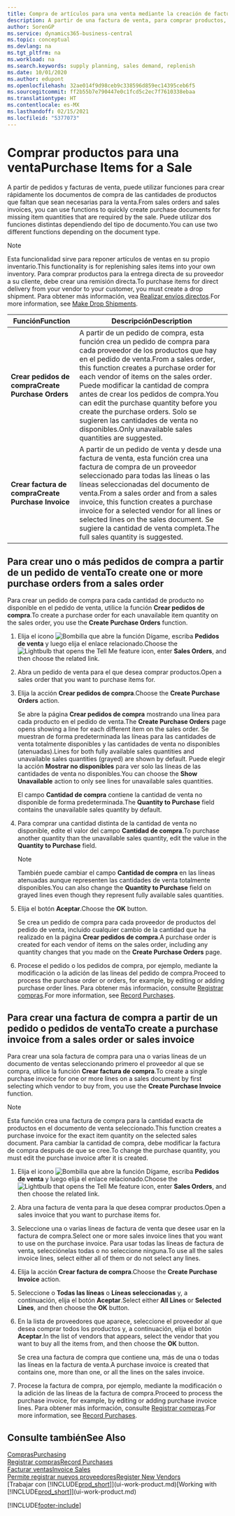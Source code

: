 ```yaml
---
title: Compra de artículos para una venta mediante la creación de facturas de compra | Documentos de Microsoft
description: A partir de una factura de venta, para comprar productos, puede crear una factura de compra de un proveedor.
author: SorenGP
ms.service: dynamics365-business-central
ms.topic: conceptual
ms.devlang: na
ms.tgt_pltfrm: na
ms.workload: na
ms.search.keywords: supply planning, sales demand, replenish
ms.date: 10/01/2020
ms.author: edupont
ms.openlocfilehash: 32ae014f9d98ceb9c338596d859ec14395ceb6f5
ms.sourcegitcommit: ff2b55b7e790447e0c1fcd5c2ec7f7610338ebaa
ms.translationtype: HT
ms.contentlocale: es-MX
ms.lasthandoff: 02/15/2021
ms.locfileid: "5377073"
---
```

# <a name="purchase-items-for-a-sale"></a><span data-ttu-id="ac075-103">Comprar productos para una venta</span><span class="sxs-lookup"><span data-stu-id="ac075-103">Purchase Items for a Sale</span></span>
<span data-ttu-id="ac075-104">A partir de pedidos y facturas de venta, puede utilizar funciones para crear rápidamente los documentos de compra de las cantidades de productos que faltan que sean necesarias para la venta.</span><span class="sxs-lookup"><span data-stu-id="ac075-104">From sales orders and sales invoices, you can use functions to quickly create purchase documents for missing item quantities that are required by the sale.</span></span> <span data-ttu-id="ac075-105">Puede utilizar dos funciones distintas dependiendo del tipo de documento.</span><span class="sxs-lookup"><span data-stu-id="ac075-105">You can use two different functions depending on the document type.</span></span>

> [!Note]
> <span data-ttu-id="ac075-106">Esta funcionalidad sirve para reponer artículos de ventas en su propio inventario.</span><span class="sxs-lookup"><span data-stu-id="ac075-106">This functionality is for replenishing sales items into your own inventory.</span></span> <span data-ttu-id="ac075-107">Para comprar productos para la entrega directa de su proveedor a su cliente, debe crear una remisión directa.</span><span class="sxs-lookup"><span data-stu-id="ac075-107">To purchase items for direct delivery from your vendor to your customer, you must create a drop shipment.</span></span> <span data-ttu-id="ac075-108">Para obtener más información, vea [Realizar envíos directos](sales-how-drop-shipment.md).</span><span class="sxs-lookup"><span data-stu-id="ac075-108">For more information, see [Make Drop Shipments](sales-how-drop-shipment.md).</span></span>   

|<span data-ttu-id="ac075-109">Función</span><span class="sxs-lookup"><span data-stu-id="ac075-109">Function</span></span>|<span data-ttu-id="ac075-110">Descripción</span><span class="sxs-lookup"><span data-stu-id="ac075-110">Description</span></span>|
|--------|-----------|
|<span data-ttu-id="ac075-111">**Crear pedidos de compra**</span><span class="sxs-lookup"><span data-stu-id="ac075-111">**Create Purchase Orders**</span></span>|<span data-ttu-id="ac075-112">A partir de un pedido de compra, esta función crea un pedido de compra para cada proveedor de los productos que hay en el pedido de venta.</span><span class="sxs-lookup"><span data-stu-id="ac075-112">From a sales order, this function creates a purchase order for each vendor of items on the sales order.</span></span> <span data-ttu-id="ac075-113">Puede modificar la cantidad de compra antes de crear los pedidos de compra.</span><span class="sxs-lookup"><span data-stu-id="ac075-113">You can edit the purchase quantity before you create the purchase orders.</span></span> <span data-ttu-id="ac075-114">Solo se sugieren las cantidades de venta no disponibles.</span><span class="sxs-lookup"><span data-stu-id="ac075-114">Only unavailable sales quantities are suggested.</span></span>
|<span data-ttu-id="ac075-115">**Crear factura de compra**</span><span class="sxs-lookup"><span data-stu-id="ac075-115">**Create Purchase Invoice**</span></span>|<span data-ttu-id="ac075-116">A partir de un pedido de venta y desde una factura de venta, esta función crea una factura de compra de un proveedor seleccionado para todas las líneas o las líneas seleccionadas del documento de venta.</span><span class="sxs-lookup"><span data-stu-id="ac075-116">From a sales order and from a sales invoice, this function creates a purchase invoice for a selected vendor for all lines or selected lines on the sales document.</span></span> <span data-ttu-id="ac075-117">Se sugiere la cantidad de venta completa.</span><span class="sxs-lookup"><span data-stu-id="ac075-117">The full sales quantity is suggested.</span></span>|

## <a name="to-create-one-or-more-purchase-orders-from-a-sales-order"></a><span data-ttu-id="ac075-118">Para crear uno o más pedidos de compra a partir de un pedido de venta</span><span class="sxs-lookup"><span data-stu-id="ac075-118">To create one or more purchase orders from a sales order</span></span>
<span data-ttu-id="ac075-119">Para crear un pedido de compra para cada cantidad de producto no disponible en el pedido de venta, utilice la función **Crear pedidos de compra**.</span><span class="sxs-lookup"><span data-stu-id="ac075-119">To create a purchase order for each unavailable item quantity on the sales order, you use the **Create Purchase Orders** function.</span></span>

1. <span data-ttu-id="ac075-120">Elija el icono ![Bombilla que abre la función Dígame](media/ui-search/search_small.png "Dígame qué desea hacer"), escriba **Pedidos de venta** y luego elija el enlace relacionado.</span><span class="sxs-lookup"><span data-stu-id="ac075-120">Choose the ![Lightbulb that opens the Tell Me feature](media/ui-search/search_small.png "Tell me what you want to do") icon, enter **Sales Orders**, and then choose the related link.</span></span>
2. <span data-ttu-id="ac075-121">Abra un pedido de venta para el que desea comprar productos.</span><span class="sxs-lookup"><span data-stu-id="ac075-121">Open a sales order that you want to purchase items for.</span></span>
3. <span data-ttu-id="ac075-122">Elija la acción **Crear pedidos de compra**.</span><span class="sxs-lookup"><span data-stu-id="ac075-122">Choose the **Create Purchase Orders** action.</span></span>

    <span data-ttu-id="ac075-123">Se abre la página **Crear pedidos de compra** mostrando una línea para cada producto en el pedido de venta.</span><span class="sxs-lookup"><span data-stu-id="ac075-123">The **Create Purchase Orders** page opens showing a line for each different item on the sales order.</span></span> <span data-ttu-id="ac075-124">Se muestran de forma predeterminada las líneas para las cantidades de venta totalmente disponibles y las cantidades de venta no disponibles (atenuadas).</span><span class="sxs-lookup"><span data-stu-id="ac075-124">Lines for both fully available sales quantities and unavailable sales quantities (grayed) are shown by default.</span></span> <span data-ttu-id="ac075-125">Puede elegir la acción **Mostrar no disponibles** para ver solo las líneas de las cantidades de venta no disponibles.</span><span class="sxs-lookup"><span data-stu-id="ac075-125">You can choose the **Show Unavailable** action to only see lines for unavailable sales quantities.</span></span>

    <span data-ttu-id="ac075-126">El campo **Cantidad de compra** contiene la cantidad de venta no disponible de forma predeterminada.</span><span class="sxs-lookup"><span data-stu-id="ac075-126">The **Quantity to Purchase** field contains the unavailable sales quantity by default.</span></span>
4. <span data-ttu-id="ac075-127">Para comprar una cantidad distinta de la cantidad de venta no disponible, edite el valor del campo **Cantidad de compra**.</span><span class="sxs-lookup"><span data-stu-id="ac075-127">To purchase another quantity than the unavailable sales quantity, edit the value in the **Quantity to Purchase** field.</span></span>

    > [!NOTE]  
    >   <span data-ttu-id="ac075-128">También puede cambiar el campo **Cantidad de compra** en las líneas atenuadas aunque representen las cantidades de venta totalmente disponibles.</span><span class="sxs-lookup"><span data-stu-id="ac075-128">You can also change the **Quantity to Purchase** field on grayed lines even though they represent fully available sales quantities.</span></span>
5. <span data-ttu-id="ac075-129">Elija el botón **Aceptar**.</span><span class="sxs-lookup"><span data-stu-id="ac075-129">Choose the **OK** button.</span></span>

    <span data-ttu-id="ac075-130">Se crea un pedido de compra para cada proveedor de productos del pedido de venta, incluido cualquier cambio de la cantidad que ha realizado en la página **Crear pedidos de compra**.</span><span class="sxs-lookup"><span data-stu-id="ac075-130">A purchase order is created for each vendor of items on the sales order, including any quantity changes that you made on the **Create Purchase Orders** page.</span></span>
7. <span data-ttu-id="ac075-131">Procese el pedido o los pedidos de compra, por ejemplo, mediante la modificación o la adición de las líneas del pedido de compra.</span><span class="sxs-lookup"><span data-stu-id="ac075-131">Proceed to process the purchase order or orders, for example, by editing or adding purchase order lines.</span></span> <span data-ttu-id="ac075-132">Para obtener más información, consulte [Registrar compras](purchasing-how-record-purchases.md).</span><span class="sxs-lookup"><span data-stu-id="ac075-132">For more information, see [Record Purchases](purchasing-how-record-purchases.md).</span></span>


## <a name="to-create-a-purchase-invoice-from-a-sales-order-or-sales-invoice"></a><span data-ttu-id="ac075-133">Para crear una factura de compra a partir de un pedido o pedidos de venta</span><span class="sxs-lookup"><span data-stu-id="ac075-133">To create a purchase invoice from a sales order or sales invoice</span></span>
<span data-ttu-id="ac075-134">Para crear una sola factura de compra para una o varias líneas de un documento de ventas seleccionando primero el proveedor al que se compra, utilice la función **Crear factura de compra**.</span><span class="sxs-lookup"><span data-stu-id="ac075-134">To create a single purchase invoice for one or more lines on a sales document by first selecting which vendor to buy from, you use the **Create Purchase Invoice** function.</span></span>

> [!NOTE]  
>   <span data-ttu-id="ac075-135">Esta función crea una factura de compra para la cantidad exacta de productos en el documento de venta seleccionado.</span><span class="sxs-lookup"><span data-stu-id="ac075-135">This function creates a purchase invoice for the exact item quantity on the selected sales document.</span></span> <span data-ttu-id="ac075-136">Para cambiar la cantidad de compra, debe modificar la factura de compra después de que se cree.</span><span class="sxs-lookup"><span data-stu-id="ac075-136">To change the purchase quantity, you must edit the purchase invoice after it is created.</span></span>  

1. <span data-ttu-id="ac075-137">Elija el icono ![Bombilla que abre la función Dígame](media/ui-search/search_small.png "Dígame qué desea hacer"), escriba **Pedidos de venta** y luego elija el enlace relacionado.</span><span class="sxs-lookup"><span data-stu-id="ac075-137">Choose the ![Lightbulb that opens the Tell Me feature](media/ui-search/search_small.png "Tell me what you want to do") icon, enter **Sales Orders**, and then choose the related link.</span></span>
2. <span data-ttu-id="ac075-138">Abra una factura de venta para la que desea comprar productos.</span><span class="sxs-lookup"><span data-stu-id="ac075-138">Open a sales invoice that you want to purchase items for.</span></span>
3. <span data-ttu-id="ac075-139">Seleccione una o varias líneas de factura de venta que desee usar en la factura de compra.</span><span class="sxs-lookup"><span data-stu-id="ac075-139">Select one or more sales invoice lines that you want to use on the purchase invoice.</span></span> <span data-ttu-id="ac075-140">Para usar todas las líneas de factura de venta, selecciónelas todas o no seleccione ninguna.</span><span class="sxs-lookup"><span data-stu-id="ac075-140">To use all the sales invoice lines, select either all of them or do not select any lines.</span></span>
4. <span data-ttu-id="ac075-141">Elija la acción **Crear factura de compra**.</span><span class="sxs-lookup"><span data-stu-id="ac075-141">Choose the **Create Purchase Invoice** action.</span></span>
5. <span data-ttu-id="ac075-142">Seleccione o **Todas las líneas** o **Líneas seleccionadas** y, a continuación, elija el botón **Aceptar**.</span><span class="sxs-lookup"><span data-stu-id="ac075-142">Select either **All Lines** or **Selected Lines**, and then choose the **OK** button.</span></span>  
6. <span data-ttu-id="ac075-143">En la lista de proveedores que aparece, seleccione el proveedor al que desea comprar todos los productos y, a continuación, elija el botón **Aceptar**.</span><span class="sxs-lookup"><span data-stu-id="ac075-143">In the list of vendors that appears, select the vendor that you want to buy all the items from, and then choose the **OK** button.</span></span>

    <span data-ttu-id="ac075-144">Se crea una factura de compra que contiene una, más de una o todas las líneas en la factura de venta.</span><span class="sxs-lookup"><span data-stu-id="ac075-144">A purchase invoice is created that contains one, more than one, or all the lines on the sales invoice.</span></span>
7. <span data-ttu-id="ac075-145">Procese la factura de compra, por ejemplo, mediante la modificación o la adición de las líneas de la factura de compra.</span><span class="sxs-lookup"><span data-stu-id="ac075-145">Proceed to process the purchase invoice, for example, by editing or adding purchase invoice lines.</span></span> <span data-ttu-id="ac075-146">Para obtener más información, consulte [Registrar compras](purchasing-how-record-purchases.md).</span><span class="sxs-lookup"><span data-stu-id="ac075-146">For more information, see [Record Purchases](purchasing-how-record-purchases.md).</span></span>

## <a name="see-also"></a><span data-ttu-id="ac075-147">Consulte también</span><span class="sxs-lookup"><span data-stu-id="ac075-147">See Also</span></span>
[<span data-ttu-id="ac075-148">Compras</span><span class="sxs-lookup"><span data-stu-id="ac075-148">Purchasing</span></span>](purchasing-manage-purchasing.md)  
[<span data-ttu-id="ac075-149">Registrar compras</span><span class="sxs-lookup"><span data-stu-id="ac075-149">Record Purchases</span></span>](purchasing-how-record-purchases.md)  
[<span data-ttu-id="ac075-150">Facturar ventas</span><span class="sxs-lookup"><span data-stu-id="ac075-150">Invoice Sales</span></span>](sales-how-invoice-sales.md)  
[<span data-ttu-id="ac075-151">Permite registrar nuevos proveedores</span><span class="sxs-lookup"><span data-stu-id="ac075-151">Register New Vendors</span></span>](purchasing-how-register-new-vendors.md)  
<span data-ttu-id="ac075-152">[Trabajar con [!INCLUDE[prod_short](includes/prod_short.md)]](ui-work-product.md)</span><span class="sxs-lookup"><span data-stu-id="ac075-152">[Working with [!INCLUDE[prod_short](includes/prod_short.md)]](ui-work-product.md)</span></span>


[!INCLUDE[footer-include](includes/footer-banner.md)]